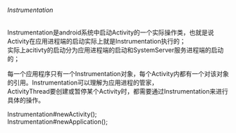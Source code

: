 ###### Instrumentation  

Instrumentation是android系统中启动Activity的一个实际操作类，也就是说Activity在应用进程端的启动实际上就是Instrumentation执行的；  
实际上acitivty的启动分为应用进程端的启动和SystemServer服务进程端的启动的；  

每一个应用程序只有一个Instrumentation对象，每个Activity内都有一个对该对象的引用。Instrumentation可以理解为应用进程的管家，  
ActivityThread要创建或暂停某个Activity时，都需要通过Instrumentation来进行具体的操作。  


Instrumentation#newActivity();  
Instrumentation#newApplication();  

